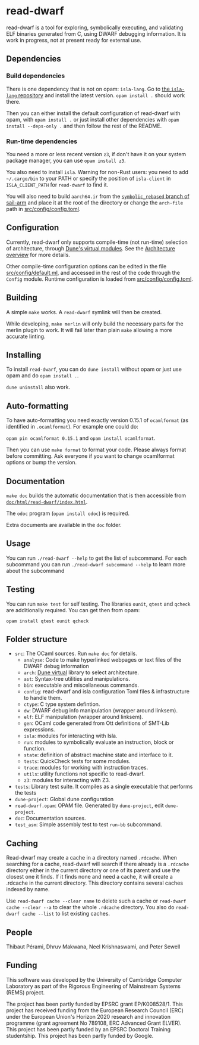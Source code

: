 # read-dwarf

read-dwarf is a tool for exploring, symbolically executing, and
validating ELF binaries generated from C, using DWARF debugging
information.  It is work in progress, not at present ready for
external use.

## Dependencies

### Build dependencies

There is one dependency that is not on opam: `isla-lang`. Go to [the `isla-lang`
repository](https://github.com/rems-project/isla-lang) and install the latest
version. `opam install .` should work there.

Then you can either install the default configuration of read-dwarf with opam,
with `opam install .` or just install other dependencies with
`opam install --deps-only .` and then follow the rest of the README.

### Run-time dependencies

You need a more or less recent version `z3`, if don't have it on your system
package manager, you can use `opam install z3`.

You also need to install `isla`.  Warning for
non-Rust users: you need to add `~/.cargo/bin` to your PATH or specify the
position of `isla-client` in `ISLA_CLIENT_PATH` for `read-dwarf` to find it.

You will also need to build `aarch64.ir` from the [`symbolic_rebased` branch
of sail-arm](https://github.com/rems-project/sail-arm/tree/symbolic_rebased)
and place it at the root of the directory or change the `arch-file` path in
[src/config/config.toml](https://github.com/rems-project/read-dwarf/blob/master/src/config/config.toml).

## Configuration

Currently, read-dwarf only supports compile-time (not run-time) selection of
architecture, through [Dune's virtual
modules](https://dune.readthedocs.io/en/stable/variants.html). See the
[Architecture overview](https://github.com/rems-project/read-dwarf/blob/master/doc/mlds/Architecture.mld)
for more details.

Other compile-time configuration options can be edited in the file
[src/config/default.ml](https://github.com/rems-project/read-dwarf/blob/master/src/config/default.ml),
and accessed in the rest of the code through the
`Config` module. Runtime configuration is loaded from
[src/config/config.toml](https://github.com/rems-project/read-dwarf/blob/master/src/config/config.toml).

## Building

A simple `make` works. A `read-dwarf` symlink will then be created.

While developing, `make merlin` will only build the necessary parts for the
merlin plugin to work. It will fail later than plain `make` allowing a more
accurate linting.

## Installing

To install `read-dwarf`, you can do `dune install` without opam or
just use opam and do `opam install .`.

`dune uninstall` also work.

## Auto-formatting

To have auto-formatting you need exactly version 0.15.1 of `ocamlformat` (as identified in `.ocamlformat`).
For example one could do:

`opam pin ocamlformat 0.15.1` and `opam install ocamlformat`.

Then you can use `make format` to format your code.
Please always format before committing.
Ask everyone if you want to change ocamlformat options or bump the version.

## Documentation

`make doc` builds the automatic documentation that is then accessible from
[`doc/html/read-dwarf/index.html`](https://htmlpreview.github.io/?https://github.com/rems-project/read-dwarf/blob/master/doc/html/read-dwarf/index.html).

The `odoc` program (`opam install odoc`) is required.

Extra documents are available in the `doc` folder.

## Usage

You can run `./read-dwarf --help` to get the list of subcommand. For each
subcommand you can run `./read-dwarf subcommand --help` to learn more about
the subcommand

## Testing

You can run `make test` for self testing.
The libraries `ounit`, `qtest` and `qcheck` are additionally required.
You can get then from opam:

```
opam install qtest ounit qcheck
```

## Folder structure

 - `src`: The OCaml sources. Run `make doc` for details.
   - `analyse`: Code to make hyperlinked webpages or text files of the DWARF debug information
   - `arch`: [Dune virtual](https://dune.readthedocs.io/en/stable/variants.html)
      library to select architecture.
   - `ast`: Syntax-tree utilities and manipulations.
   - `bin`: executable and miscellaneous commands.
   - `config`: read-dwarf and isla configuration Toml files & infrastructure to handle them.
   - `ctype`: C type system defintion.
   - `dw`: DWARF debug info manipulation (wrapper around linksem).
   - `elf`: ELF manipulation (wrapper around linksem).
   - `gen`: OCaml code generated from Ott definitions of SMT-Lib expressions.
   - `isla`: modules for interacting with Isla.
   - `run`: modules to symbolically evaluate an instruction, block or function.
   - `state`: definition of abstract machine state and interface to it.
   - `tests`: QuickCheck tests for some modules.
   - `trace`: modules for working with instruction traces.
   - `utils`: utility functions not specific to read-dwarf.
   - `z3`: modules for interacting with Z3.
 - `tests`: Library test suite. It compiles as a single executable that performs the tests
 - `dune-project`: Global dune configuration
 - `read-dwarf.opam`: OPAM file. Generated by `dune-project`, edit `dune-project`.
 - `doc`: Documentation sources.
 - `test_asm`: Simple assembly test to test `run-bb` subcommand.

## Caching

Read-dwarf may create a cache in a directory named `.rdcache`. When searching
for a cache, read-dwarf will search if there already is a `.rdcache` directory
either in the current directory or one of its parent and use the closest one it
finds. If it finds none and need a cache, it will create a .rdcache in the
current directory. This directory contains several caches indexed by name.

Use `read-dwarf cache --clear name` to delete such a cache or
`read-dwarf cache --clear --a` to clear the whole `.rdcache` directory.
You also do `read-dwarf cache --list` to list existing caches.

## People

Thibaut Pérami, Dhruv Makwana, Neel Krishnaswami, and Peter Sewell

## Funding

This software was developed by the University of Cambridge Computer
Laboratory as part of the Rigorous Engineering of Mainstream Systems
(REMS) project.

The project has been partly funded by EPSRC grant EP/K008528/1.
This project has received funding from the European Research Council
(ERC) under the European Union's Horizon 2020 research and innovation
programme (grant agreement No 789108, ERC Advanced Grant ELVER).
This project has been partly funded by an EPSRC Doctoral Training studentship.
This project has been partly funded by Google.
